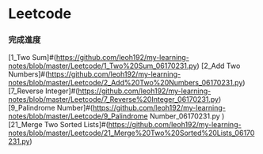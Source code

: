 # Leetcode

### 完成進度

[1_Two Sum]#(https://github.com/leoh192/my-learning-notes/blob/master/Leetcode/1_Two%20Sum_06170231.py)
[2_Add Two Numbers]#(https://github.com/leoh192/my-learning-notes/blob/master/Leetcode/2_Add%20Two%20Numbers_06170231.py)
[7_Reverse Integer]#(https://github.com/leoh192/my-learning-notes/blob/master/Leetcode/7_Reverse%20Integer_06170231.py)
[9_Palindrome Number]#(https://github.com/leoh192/my-learning-notes/blob/master/Leetcode/9_Palindrome Number_06170231.py )
[21_Merge Two Sorted Lists]#(https://github.com/leoh192/my-learning-notes/blob/master/Leetcode/21_Merge%20Two%20Sorted%20Lists_06170231.py)

